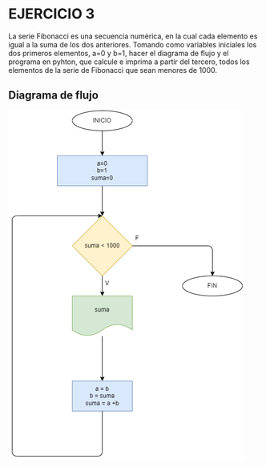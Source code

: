 # EJERCICIO 3

La serie Fibonacci es una secuencia numérica, en la cual cada elemento es igual a la suma de los dos anteriores. Tomando como variables iniciales los dos primeros elementos, a=0 y b=1, hacer el diagrama de flujo y el programa en pyhton, que calcule e imprima a partir del tercero, todos los elementos de la serie de Fibonacci que sean menores de 1000.

## Diagrama de flujo

![Diagrama de flujo](diagrama.png "Diagrama de flujo")